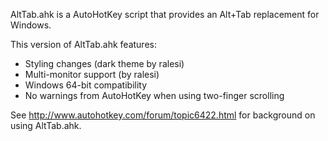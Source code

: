 AltTab.ahk is a AutoHotKey script that provides an Alt+Tab replacement for Windows.

This version of AltTab.ahk features:

* Styling changes (dark theme by ralesi)
* Multi-monitor support (by ralesi)
* Windows 64-bit compatibility
* No warnings from AutoHotKey when using two-finger scrolling

See http://www.autohotkey.com/forum/topic6422.html for background on using AltTab.ahk.